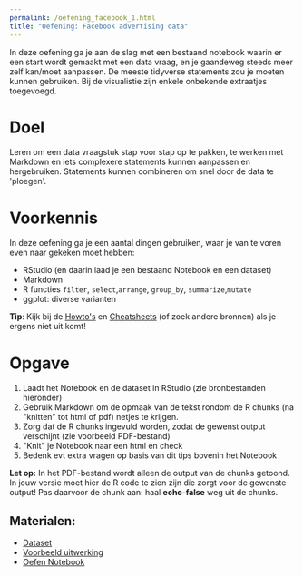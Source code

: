 ```yaml
---
permalink: /oefening_facebook_1.html
title: "Oefening: Facebook advertising data"
---
```


In deze oefening ga je aan de slag met een bestaand notebook waarin er een start wordt gemaakt met een data vraag, en je gaandeweg steeds meer zelf kan/moet aanpassen. De meeste tidyverse statements zou je moeten kunnen gebruiken. Bij de visualistie zijn enkele onbekende extraatjes toegevoegd.

# Doel
Leren om een data vraagstuk stap voor stap op te pakken, te werken met Markdown en iets complexere statements kunnen aanpassen en hergebruiken. Statements kunnen combineren om snel door de data te 'ploegen'.

# Voorkennis
In deze oefening ga je een aantal dingen gebruiken, waar je van te voren even naar gekeken moet hebben:
- RStudio (en daarin laad je een bestaand Notebook en een dataset)
- Markdown
- R functies `filter`, `select`,`arrange`, `group_by`, `summarize`,`mutate`
- ggplot: diverse varianten

**Tip**: Kijk bij de [Howto's](index_howtos) en [Cheatsheets](index_cheetsheets) (of zoek andere bronnen) als je ergens niet uit komt!

# Opgave
1. Laadt het Notebook en de dataset in RStudio (zie bronbestanden hieronder)
2. Gebruik Markdown om de opmaak van de tekst rondom de R chunks (na "knitten" tot html of pdf) netjes te krijgen.
3. Zorg dat de R chunks ingevuld worden, zodat de gewenst output verschijnt (zie voorbeeld PDF-bestand)
4. "Knit" je Notebook naar een html en check
5. Bedenk evt extra vragen op basis van dit tips bovenin het Notebook

**Let op:** In het PDF-bestand wordt alleen de output van de chunks getoond. In jouw versie moet hier de R code te zien zijn die zorgt voor de gewenste output! Pas daarvoor de chunk aan: haal **echo-false** weg uit de chunks.

## Materialen:
- [Dataset](/assets/file/KAG_conversion_data.csv)
- [Voorbeeld uitwerking](/assets/file/Oefening_FBAnalysis_1_studs.pdf)
- [Oefen Notebook](/assets/file/Oefening_FBAnalysis_1_studs.Rmd)

